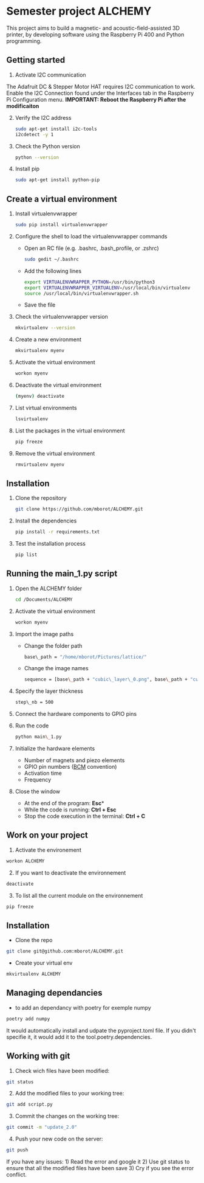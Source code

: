 # Semester project ALCHEMY
This project aims to build a magnetic- and acoustic-field-assisted 3D printer, by developing software using the Raspberry Pi 400 and Python programming.

## Getting started
1) Activate I2C communication

The Adafruit DC & Stepper Motor HAT requires I2C communication to work. Enable the I2C Connection found under the Interfaces tab in the     Raspberry Pi Configuration menu. **IMPORTANT: Reboot the Raspberry Pi after the modificaiton**

2) Verify the I2C address
   ```bash
   sudo apt-get install i2c-tools
   i2cdetect -y 1
   ```
3) Check the Python version
   ```bash
   python --version
   ```
4) Install pip
   ```bash
   sudo apt-get install python-pip
   ```
   
## Create a virtual environment
1) Install virtualenvwrapper
   ```bash
   sudo pip install virtualenvwrapper
   ```
2) Configure the shell to load the virtualenvwrapper commands
   - Open an RC file (e.g. .bashrc, .bash\_profile, or .zshrc)
     ```bash
     sudo gedit ~/.bashrc
     ```
   - Add the following lines
     ```bash
     export VIRTUALENVWRAPPER_PYTHON=/usr/bin/python3
     export VIRTUALENVWRAPPER_VIRTUALENV=/usr/local/bin/virtualenv
     source /usr/local/bin/virtualenvwrapper.sh
     ```
   - Save the file
     
3) Check the virtualenvwrapper version
   ```bash
   mkvirtualenv --version
   ```
4) Create a new environment
   ```bash
   mkvirtualenv myenv
   ```
5) Activate the virtual environment
   ```bash
   workon myenv
   ```
6) Deactivate the virtual environment
   ```bash
   (myenv) deactivate
   ```
7) List virtual environments
   ```bash
   lsvirtualenv
   ```
8) List the packages in the virtual environment
   ```bash
   pip freeze
   ```
9) Remove the virtual environment
   ```bash
   rmvirtualenv myenv
   ```

## Installation
1) Clone the repository
   ```bash
   git clone https://github.com/mborot/ALCHEMY.git
   ```
2) Install the dependencies
   ```bash
   pip install -r requirements.txt
   ```
3) Test the installation process
   ```bash
   pip list
   ```

## Running the main_1.py script
1) Open the ALCHEMY folder
   ```bash
   cd /Documents/ALCHEMY
   ```
2) Activate the virtual environment
   ```bash
   workon myenv
   ```
3) Import the image paths
   - Change the folder path
     ```bash
     base\_path = "/home/mborot/Pictures/lattice/"
     ```
   - Change the image names 
     ```bash
     sequence = [base\_path + "cubic\_layer\_0.png", base\_path + "cubic\_layer\_1.png", ...]
     ```
4) Specify the layer thickness
   ```bash
   step\_nb = 500
   ```
5) Connect the hardware components to GPIO pins
   
6) Run the code
   ```bash
   python main\_1.py
   ```
7) Initialize the hardware elements
   - Number of magnets and piezo elements
   - GPIO pin numbers ([BCM](https://pinout.xyz/) convention)
   - Activation time
   - Frequency
     
8) Close the window
   - At the end of the program: **Esc***
   - While the code is running: **Ctrl + Esc**
   - Stop the code execution in the terminal: **Ctrl + C**


## Work on your project
1) Activate the environement
```bash
workon ALCHEMY
```
2) If you want to deactivate the environnement
```bash
deactivate
```
3) To list all the current module on the environnement
```bash
pip freeze
```
## Installation
- Clone the repo

```bash
git clone git@github.com:mborot/ALCHEMY.git
```
- Create your virtual env
```bash
mkvirtualenv ALCHEMY
```



## Managing dependancies
- to add an dependancy with poetry for exemple numpy
```bash
poetry add numpy
```
It would automatically install and udpate the pyproject.toml file. If you didn't specifie it, it would add it to the tool.poetry.dependencies.


## Working with git
1) Check wich files have been modified:
```bash
git status
```
2) Add the modified files to your working tree:
```bash
git add script.py
```
3) Commit the changes on the working tree:
```bash
git commit -m "update_2.0"
```
4) Push your new code on the server:
```bash
git push
```
If you have any issues: 1) Read the error and google it 2) Use git status to ensure that all the modified files have been save 3) Cry if you see the error conflict.

